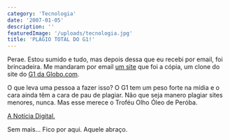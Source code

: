 ```yaml
---
category: 'Tecnologia'
date: '2007-01-05'
description: ''
featuredImage: '/uploads/tecnologia.jpg'
title: 'PLÁGIO TOTAL DO G1!'
---
```


Perae. Estou sumido e tudo, mas depois dessa que eu recebi por email, foi brincadeira. Me mandaram por email [um site](http://www.anoticiadigital.com.br/) que foi a cópia, um clone do site do [G1 da Globo.com](http://www.g1.com.br).

O que leva uma pessoa a fazer isso? O G1 tem um peso forte na mídia e o cara ainda têm a cara de pau de plagiar. Não que seja manero plagiar sites menores, nunca. Mas esse merece o Troféu Olho Óleo de Peróba.

[A Notícia Digital.](http://www.anoticiadigital.com.br/)

Sem mais... Fico por aqui. Aquele abraço.
